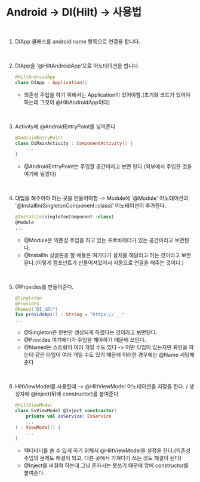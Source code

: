 # Android -> DI(Hilt) -> 사용법

<br>

1. DIApp 클래스를 android:name 항목으로 연결을 합니다.

<br>

2. DIApp을 '@HiltAndroidApp'으로 어노테이션을 합니다.
    ```kt
    @HiltAndroidApp
    class DIApp : Application()
    ```

    *  의존성 주입을 하기 위해서는 Application이 있어야함.(초기화 코드가 있어야 하는데 그것이 @HiltAndroidApp이다)

<br>

3. Activity에 @AndroidEntryPoint를 넣어준다
    ```kt
    @AndroidEntryPoint
    class DiMainActivity : ComponentActivity() {
        ...
    }
    ```

    * @AndroidEntryPoint는 주입할 공간이라고 보면 된다.(외부에서 주입한 것을 여기에 넣겠다)

<br>

4. 대입을 해주어야 하는 곳을 만들어야함 -> Module에 '@Module' 어노테이션과 '@InstallIn(SingletonComponent::class)' 어노테이션이 추가한다.
    ```kt
    @InstallIn(singletonComponent::class)
    @Module
    ...
    ```

    * @Module은 의존성 주입을 하고 있는 프로바이더가 있는 공간이라고 보면된다.
    * @InstallIn 싱글톤을 할 애들은 여기다가 설치를 해달라고 하는 것이라고 보면된다.(이렇게 컴포넌트가 만들어져있어서 자동으로 연결을 해주는 것이다.)
    
<br>

5. @Provides를 만들어준다.
    ```kt
    @Singleton
    @Provides
    @Named("DI_URl")
    fun provideApi() : String = "https://___"
    ...
    ```

    * @Singleton은 한번만 생성되게 하겠다는 것이라고 보면된다.
    * @Provides 여기에다가 주입을 해야하기 때문에 쓰인다.
    * @Named는 스트링이 여러 개일 수도 있다 -> 어떤 타입이 있는지만 확인을 하는데 같은 타입이 여러 개일 수도 있기 때문에 이러한 경우에는 @Name 세팅해준다

<br>

6. HiltViewModel를 사용할때 -> @HiltViewModel 어노테이션을 지정을 한다. / 생성자에 @Inject(뒤에 constructor)를 붙여준다
    ```kt
    @HiltViewModel
    class ExViewModel @Inject constructor(
        private val exService: ExService
        ...
    ) : ViewModel() {
        ...
    }
    ```

    * 액티비티를 쓸 수 있게 하기 위해서 @HiltViewModel을 설정을 한다.(의존성 주입의 문제도 해결이 되고, 다른 곳에서 가져다가 쓰는 것도 해결이 된다)
    * @Inject를 써줘야 하는데 그냥 혼자서는 못쓰기 때문에 앞에 constructor를 붙여준다.